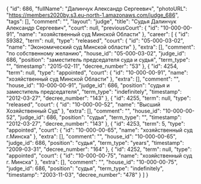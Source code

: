 {
    "id": 686,
    "fullName": "Далинчук Александр Сергеевич",
    "photoURL": "https://members2020by.s3.eu-north-1.amazonaws.com/judge_686",
    "tags": [],
    "comment": "",
    "layout": "judge",
    "title": "Судья Далинчук Александр Сергеевич",
    "court": null,
    "previousCourt": {
        "id": "10-000-00-91",
        "name": "хозяйственный суд Минской Области"
    },
    "career": [
        {
            "id": 59382,
            "term": null,
            "type": "released",
            "court": {
                "id": "05-000-03-02",
                "name": "Экономический суд Минской области"
            },
            "extra": [],
            "comment": "по собственному желанию",
            "house_id": "05-000-03-02",
            "judge_id": 686,
            "position": "заместитель председателя суда и судья",
            "term_type": "",
            "timestamp": "2015-02-11",
            "decree_number": "53"
        },
        {
            "id": 4254,
            "term": null,
            "type": "appointed",
            "court": {
                "id": "10-000-00-91",
                "name": "хозяйственный суд Минской Области"
            },
            "extra": [],
            "comment": "",
            "house_id": "10-000-00-91",
            "judge_id": 686,
            "position": "судья и заместитель председателя",
            "term_type": "indefinitely",
            "timestamp": "2012-03-27",
            "decree_number": "143"
        },
        {
            "id": 4255,
            "term": null,
            "type": "released",
            "court": {
                "id": "10-000-00-52",
                "name": "Высший Хозяйственный Суд"
            },
            "extra": [],
            "comment": "",
            "house_id": "10-000-00-52",
            "judge_id": 686,
            "position": "судья",
            "term_type": "",
            "timestamp": "2012-03-27",
            "decree_number": "143"
        },
        {
            "id": 4253,
            "term": 5,
            "type": "appointed",
            "court": {
                "id": "10-000-00-65",
                "name": "хозяйственный суд г.Минска"
            },
            "extra": [],
            "comment": "",
            "house_id": "10-000-00-65",
            "judge_id": 686,
            "position": "судья",
            "term_type": "years",
            "timestamp": "2009-03-31",
            "decree_number": "164"
        },
        {
            "id": 4252,
            "term": null,
            "type": "appointed",
            "court": {
                "id": "10-000-00-75",
                "name": "хозяйственный суд г. Минска"
            },
            "extra": [],
            "comment": "",
            "house_id": "10-000-00-75",
            "judge_id": 686,
            "position": "судья",
            "term_type": "indefinitely",
            "timestamp": "2003-11-03",
            "decree_number": "478"
        }
    ]
}